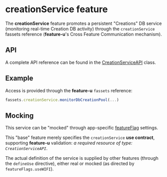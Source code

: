 # creationService feature

The **creationService** feature promotes a persistent "Creations" DB
service (monitoring real-time Creation DB activity) through the
`creationService` fassets reference (**feature-u**'s Cross Feature
Communication mechanism).


## API

A complete API reference can be found in the
[CreationServiceAPI](CreationServiceAPI.js) class.


## Example

Access is provided through the **feature-u** `fassets` reference:

```js
fassets.creationService.monitorDbCreationPool(...)
```


## Mocking

This service can be "mocked" through app-specific
[featureFlag](../../../../featureFlags.js) settings.

This "base" feature merely specifies the `creationService` **use
contract**, supporting **feature-u** validation: _a required resource
of type: `CreationServiceAPI`_.

The actual definition of the service is supplied by other features
(through the `defineUse` directive), either real or mocked (as
directed by `featureFlags.useWIFI`).
